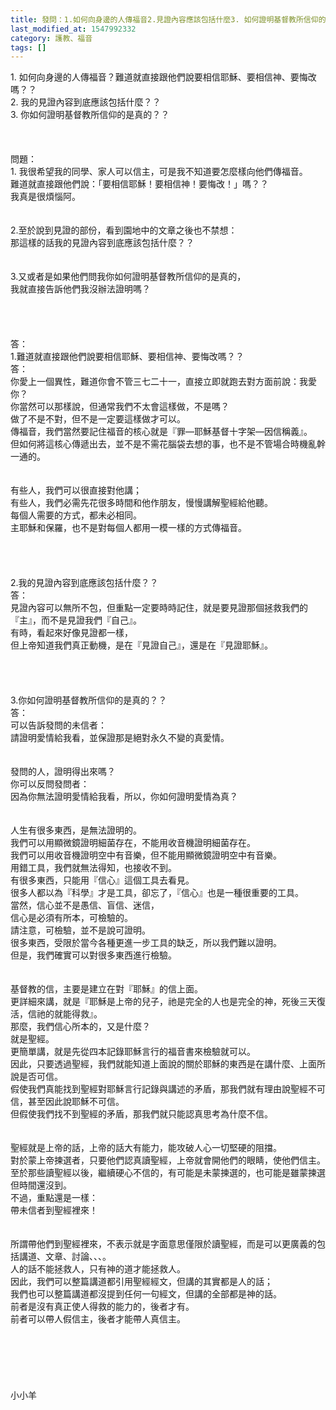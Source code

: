 ```yaml
---
title: 發問：1.如何向身邊的人傳福音2.見證內容應該包括什麼3. 如何證明基督教所信仰的是真的
last_modified_at: 1547992332
category: 護教、福音
tags: []
---
```


<p>1.	如何向身邊的人傳福音？難道就直接跟他們說要相信耶穌、要相信神、要悔改嗎？？<br/>2.	我的見證內容到底應該包括什麼？？<br/>3.	你如何證明基督教所信仰的是真的？？<br/><!--more--><br/><br/><br/>問題：<br/>1. 我很希望我的同學、家人可以信主，可是我不知道要怎麼樣向他們傳福音。<br/>難道就直接跟他們說：「要相信耶穌！要相信神！要悔改！」嗎？？<br/>我真是很煩惱阿。<br/> <br/><br/>2.至於說到見證的部份，看到園地中的文章之後也不禁想：<br/>那這樣的話我的見證內容到底應該包括什麼？？<br/><br/> <br/>3.又或者是如果他們問我你如何證明基督教所信仰的是真的，<br/>我就直接告訴他們我沒辦法證明嗎？<br/><br/><br/><br/><br/>答：<br/>1.難道就直接跟他們說要相信耶穌、要相信神、要悔改嗎？？<br/>答：<br/>你愛上一個異性，難道你會不管三七二十一，直接立即就跑去對方面前說：我愛你？<br/>你當然可以那樣說，但通常我們不太會這樣做，不是嗎？<br/>做了不是不對，但不是一定要這樣做才可以。<br/>傳福音，我們當然要記住福音的核心就是『罪—耶穌基督十字架—因信稱義』。<br/>但如何將這核心傳遞出去，並不是不需花腦袋去想的事，也不是不管場合時機亂幹一通的。<br/><br/><br/>有些人，我們可以很直接對他講；<br/>有些人，我們必需先花很多時間和他作朋友，慢慢講解聖經給他聽。<br/>每個人需要的方式，都未必相同。<br/>主耶穌和保羅，也不是對每個人都用一模一樣的方式傳福音。<br/> <br/><br/><br/><br/>2.我的見證內容到底應該包括什麼？？<br/>答：<br/>見證內容可以無所不包，但重點一定要時時記住，就是要見證那個拯救我們的『主』，而不是見證我們『自己』。<br/>有時，看起來好像見證都一樣，<br/>但上帝知道我們真正動機，是在『見證自己』，還是在『見證耶穌』。<br/> <br/><br/><br/><br/>3.你如何證明基督教所信仰的是真的？？<br/>答：<br/>可以告訴發問的未信者：<br/>請證明愛情給我看，並保證那是絕對永久不變的真愛情。<br/><br/><br/>發問的人，證明得出來嗎？<br/>你可以反問發問者：<br/>因為你無法證明愛情給我看，所以，你如何證明愛情為真？<br/><br/><br/>人生有很多東西，是無法證明的。<br/>我們可以用顯微鏡證明細菌存在，不能用收音機證明細菌存在。<br/>我們可以用收音機證明空中有音樂，但不能用顯微鏡證明空中有音樂。<br/>用錯工具，我們就無法得知，也接收不到。<br/>有很多東西，只能用『信心』這個工具去看見。<br/>很多人都以為『科學』才是工具，卻忘了，『信心』也是一種很重要的工具。<br/>當然，信心並不是愚信、盲信、迷信，<br/>信心是必須有所本，可檢驗的。<br/>請注意，可檢驗，並不是說可證明。<br/>很多東西，受限於當今各種更進一步工具的缺乏，所以我們難以證明。<br/>但是，我們確實可以對很多東西進行檢驗。<br/><br/><br/>基督教的信，主要是建立在對『耶穌』的信上面。<br/>更詳細來講，就是『耶穌是上帝的兒子，祂是完全的人也是完全的神，死後三天復活，信祂的就能得救』。<br/>那麼，我們信心所本的，又是什麼？<br/>就是聖經。<br/>更簡單講，就是先從四本記錄耶穌言行的福音書來檢驗就可以。<br/>因此，只要透過聖經，我們就能知道上面說的關於耶穌的東西是在講什麼、上面所說是否可信。<br/>假使我們真能找到聖經對耶穌言行記錄與講述的矛盾，那我們就有理由說聖經不可信，甚至因此說耶穌不可信。<br/>但假使我們找不到聖經的矛盾，那我們就只能認真思考為什麼不信。<br/><br/><br/>聖經就是上帝的話，上帝的話大有能力，能攻破人心一切堅硬的阻擋。<br/>對於蒙上帝揀選者，只要他們認真讀聖經，上帝就會開他們的眼睛，使他們信主。<br/>至於那些讀聖經以後，繼續硬心不信的，有可能是未蒙揀選的，也可能是雖蒙揀選但時間還沒到。<br/>不過，重點還是一樣：<br/>帶未信者到聖經裡來！<br/><br/><br/>所謂帶他們到聖經裡來，不表示就是字面意思僅限於讀聖經，而是可以更廣義的包括講道、文章、討論、、、。<br/>人的話不能拯救人，只有神的道才能拯救人。<br/>因此，我們可以整篇講道都引用聖經經文，但講的其實都是人的話；<br/>我們也可以整篇講道都沒提到任何一句經文，但講的全部都是神的話。<br/>前者是沒有真正使人得救的能力的，後者才有。<br/>前者可以帶人假信主，後者才能帶人真信主。<br/><br/> <br/><br/><br/><br/><br/>小小羊<br/><br/><br/><br/><br/><br/><br/><br/><br/>
</p>